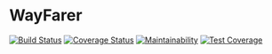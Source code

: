 # WayFarer

[![Build Status](https://travis-ci.org/MajemiteJames/WayFarer.svg?branch=develop)](https://travis-ci.org/MajemiteJames/WayFarer)
[![Coverage Status](https://coveralls.io/repos/github/MajemiteJames/WayFarer/badge.svg?branch=develop)](https://coveralls.io/github/MajemiteJames/WayFarer?branch=develop)
[![Maintainability](https://api.codeclimate.com/v1/badges/888775d79318b5fb644e/maintainability)](https://codeclimate.com/github/MajemiteJames/WayFarer/maintainability)
[![Test Coverage](https://api.codeclimate.com/v1/badges/888775d79318b5fb644e/test_coverage)](https://codeclimate.com/github/MajemiteJames/WayFarer/test_coverage)